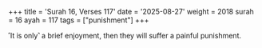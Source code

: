 +++
title = 'Surah 16, Verses 117'
date = '2025-08-27'
weight = 2018
surah = 16
ayah = 117
tags = ["punishment"]
+++

˹It is only˺ a brief enjoyment, then they will suffer a painful punishment.